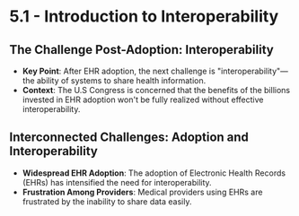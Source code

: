 # 5.1 - Introduction to Interoperability

## The Challenge Post-Adoption: Interoperability
- **Key Point**: After EHR adoption, the next challenge is "interoperability"—the ability of systems to share health information.
- **Context**: The U.S Congress is concerned that the benefits of the billions invested in EHR adoption won't be fully realized without effective interoperability.

## Interconnected Challenges: Adoption and Interoperability
- **Widespread EHR Adoption**: The adoption of Electronic Health Records (EHRs) has intensified the need for interoperability.
- **Frustration Among Providers**: Medical providers using EHRs are frustrated by the inability to share data easily.
